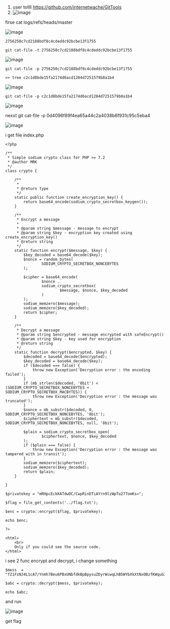 # 
1. user tollll https://github.com/internetwache/GitTools
2. ![image](https://user-images.githubusercontent.com/65381453/136646924-cfcc29ef-f6be-4ce6-9012-a6dff8278193.png)

firse 
cat logs/refs/heads/master

![image](https://user-images.githubusercontent.com/65381453/136646941-de394707-7be5-4a4a-b120-8c52f84c4a86.png)

```
2756250c7cd2188bdf8c4cdeddc92bcbe13f1755
```
```
git cat-file -t 2756250c7cd2188bdf8c4cdeddc92bcbe13f1755

```
![image](https://user-images.githubusercontent.com/65381453/136646953-4004ead8-c42a-41d7-9707-fa9b25f21106.png)
```
git cat-file -p 2756250c7cd2188bdf8c4cdeddc92bcbe13f1755

>> tree c2c1d8bde15fa2174d6acd1284d7251579b8a1b4
```
![image](https://user-images.githubusercontent.com/65381453/136646970-c8149b3c-7376-4b06-ac68-7b40e715ddb3.png)

```
git cat-file -p c2c1d8bde15fa2174d6acd1284d7251579b8a1b4
```
![image](https://user-images.githubusercontent.com/65381453/136646981-52035ca0-ac3a-4d61-a965-586f1e449d18.png)

nexxt  git cat-file -p 0d4096f89f4ea65a44c2a4038b6f931c95c5eba4

![image](https://user-images.githubusercontent.com/65381453/136768986-d12c6e7d-6546-4799-afff-bc8d8efbd5d4.png)

i get file index.php

```
<?php

/**
 * Simple sodium crypto class for PHP >= 7.2
 * @author MRK
 */
class crypto {

    /**
     *
     * @return type
     */
    static public function create_encryption_key() {
        return base64_encode(sodium_crypto_secretbox_keygen());
    }

    /**
     * Encrypt a message
     *
     * @param string $message - message to encrypt
     * @param string $key - encryption key created using create_encryption_key()
     * @return string
     */
    static function encrypt($message, $key) {
        $key_decoded = base64_decode($key);
        $nonce = random_bytes(
                SODIUM_CRYPTO_SECRETBOX_NONCEBYTES
        );

        $cipher = base64_encode(
                $nonce .
                sodium_crypto_secretbox(
                        $message, $nonce, $key_decoded
                )
        );
        sodium_memzero($message);
        sodium_memzero($key_decoded);
        return $cipher;
    }

    /**
     * Decrypt a message
     * @param string $encrypted - message encrypted with safeEncrypt()
     * @param string $key - key used for encryption
     * @return string
     */
    static function decrypt($encrypted, $key) {
        $decoded = base64_decode($encrypted);
        $key_decoded = base64_decode($key);
        if ($decoded === false) {
            throw new Exception('Decryption error : the encoding failed');
        }
        if (mb_strlen($decoded, '8bit') < (SODIUM_CRYPTO_SECRETBOX_NONCEBYTES + SODIUM_CRYPTO_SECRETBOX_MACBYTES)) {
            throw new Exception('Decryption error : the message was truncated');
        }
        $nonce = mb_substr($decoded, 0, SODIUM_CRYPTO_SECRETBOX_NONCEBYTES, '8bit');
        $ciphertext = mb_substr($decoded, SODIUM_CRYPTO_SECRETBOX_NONCEBYTES, null, '8bit');

        $plain = sodium_crypto_secretbox_open(
                $ciphertext, $nonce, $key_decoded
        );
        if ($plain === false) {
            throw new Exception('Decryption error : the message was tampered with in transit');
        }
        sodium_memzero($ciphertext);
        sodium_memzero($key_decoded);
        return $plain;
    }

}

$privatekey = "mRHpcEckKATdwDC/CwpRinDTiAYrn9lzWpTo277omKs=";

$flag = file_get_contents('../flag.txt');

$enc = crypto::encrypt($flag, $privatekey);

echo $enc;

?>

<html>
    <br>
    Only if you could see the source code.
</html>
```

i see 2 func encrypt and decrypt, i change something 

```
$mess  = "fZ1FzNJ4L1cA7/Ynmh7Beu6PBxUNbfdkBpBpysuZDyrWcwqLhB5WYbXkXtNxOBzfKWquG3pj2x0cggORrPJcZvoWXY6mxbu42yl7Hn2/";

$abc = crypto::decrypt($mess, $privatekey);

echo $abc;
```

and run

![image](https://user-images.githubusercontent.com/65381453/136769433-944cb12a-bf1f-4286-861e-d848654b24ca.png)

get flag
